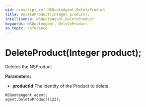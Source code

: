 ```yaml
---
uid: crmscript_ref_NSQuoteAgent_DeleteProduct
title: DeleteProduct(Integer product);
intellisense: NSQuoteAgent.DeleteProduct
keywords: NSQuoteAgent, DeleteProduct
so.topic: reference
---
```


# DeleteProduct(Integer product);

Deletes the NSProduct
  
**Parameters:**
 - **productId** The identity of the Product to delete.

```crmscript
NSQuoteAgent agent;
agent.DeleteProduct(123);
```

